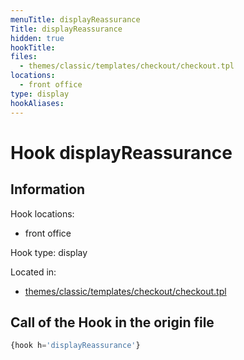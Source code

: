 ```yaml
---
menuTitle: displayReassurance
Title: displayReassurance
hidden: true
hookTitle: 
files:
  - themes/classic/templates/checkout/checkout.tpl
locations:
  - front office
type: display
hookAliases:
---
```


# Hook displayReassurance

## Information

Hook locations: 
  - front office

Hook type: display

Located in: 
  - [themes/classic/templates/checkout/checkout.tpl](https://github.com/PrestaShop/PrestaShop/blob/8.0.x/themes/classic/templates/checkout/checkout.tpl)

## Call of the Hook in the origin file

```php
{hook h='displayReassurance'}
```